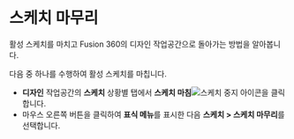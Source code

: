 스케치 마무리
=======

활성 스케치를 마치고 Fusion 360의 디자인 작업공간으로 돌아가는 방법을 알아봅니다.

다음 중 하나를 수행하여 활성 스케치를 마칩니다.

*   **디자인** 작업공간의 **스케치** 상황별 탭에서 **스케치 마침**![스케치 중지 아이콘](https://help.autodesk.com/cloudhelp/KOR/Fusion-Sketch/images/icon/common/check.png)을 클릭합니다.
*   마우스 오른쪽 버튼을 클릭하여 **표식 메뉴**를 표시한 다음 **스케치 > 스케치 마무리**를 선택합니다.